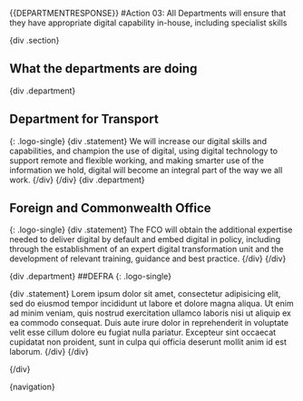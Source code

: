 {{DEPARTMENTRESPONSE}}
#Action 03: All Departments will ensure that they have appropriate digital capability in-house, including specialist skills

{div .section}
<h2>What the departments are doing</h2>

{div .department}
## Department for Transport
{: .logo-single}
{div .statement}
We will increase our digital skills and capabilities, and champion the use of digital, using digital technology to support remote and flexible working, and making smarter use of the information we hold, digital will become an integral part of the way we all work.
{/div}
{/div}
{div .department}
## Foreign and Commonwealth Office
{: .logo-single}
{div .statement}
The FCO will obtain the additional expertise needed to deliver digital by default and embed digital in policy, including through the establishment of an expert digital transformation unit and the development of relevant training, guidance and best practice.
{/div}
{/div}

{div .department}
##DEFRA
{: .logo-single}

{div .statement}
Lorem ipsum dolor sit amet, consectetur adipisicing elit, sed do eiusmod tempor incididunt ut labore et dolore magna aliqua. Ut enim ad minim veniam, quis nostrud exercitation ullamco laboris nisi ut aliquip ex ea commodo consequat. Duis aute irure dolor in reprehenderit in voluptate velit esse cillum dolore eu fugiat nulla pariatur. Excepteur sint occaecat cupidatat non proident, sunt in culpa qui officia deserunt mollit anim id est laborum.
{/div}
{/div}

{/div}


{navigation}


